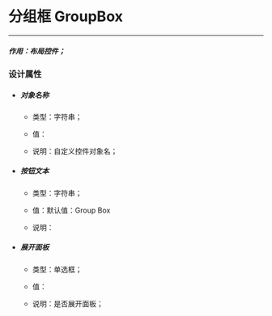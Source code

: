 # 分组框 GroupBox

---

##### 作用：布局控件；

### 设计属性

* ##### 对象名称

  * 类型：字符串；

  * 值：

  * 说明：自定义控件对象名；
* ##### 按钮文本

  * 类型：字符串；

  * 值：默认值：Group Box

  * 说明：
* ##### 展开面板

  * 类型：单选框；

  * 值：

  * 说明：是否展开面板；



